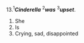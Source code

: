 13.<sup>1</sup>***Cinderella*** <sup>2</sup>***was*** <sup>3</sup>***upset***.
1. She
2. Is
3. Crying, sad, disappointed
